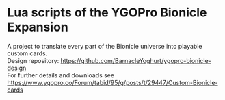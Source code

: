 # Lua scripts of the YGOPro Bionicle Expansion
A project to translate every part of the Bionicle universe into playable custom cards.  
Design repository: https://github.com/BarnacleYoghurt/ygopro-bionicle-design  
For further details and downloads see https://www.ygopro.co/Forum/tabid/95/g/posts/t/29447/Custom-Bionicle-cards
